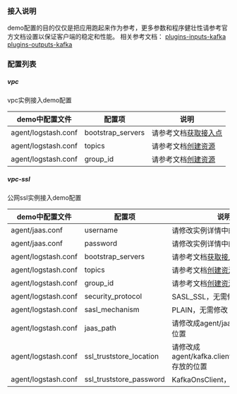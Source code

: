 ### 接入说明
demo配置的目的仅仅是把应用跑起来作为参考，更多参数和程序健壮性请参考官方文档设置以保证客户端的稳定和性能。
相关参考文档： 
[plugins-inputs-kafka](https://www.elastic.co/guide/en/logstash/current/plugins-inputs-kafka.html)  
[plugins-outputs-kafka](https://www.elastic.co/guide/en/logstash/current/plugins-outputs-kafka.html)


### 配置列表

##### vpc
vpc实例接入demo配置

| demo中配置文件 | 配置项 | 说明 |
| --- | --- | --- |
| agent/logstash.conf | bootstrap_servers | 请参考文档[获取接入点](https://help.aliyun.com/document_detail/68342.html?spm=a2c4g.11186623.6.554.X2a7Ga) |
| agent/logstash.conf | topics | 请参考文档[创建资源](https://help.aliyun.com/document_detail/68328.html?spm=a2c4g.11186623.6.549.xvKAt6) |
| agent/logstash.conf | group_id | 请参考文档[创建资源](https://help.aliyun.com/document_detail/68328.html?spm=a2c4g.11186623.6.549.xvKAt6) |

##### vpc-ssl
公网ssl实例接入demo配置

| demo中配置文件 | 配置项 | 说明 |
| --- | --- | --- |
| agent/jaas.conf | username | 请修改实例详情中的用户名 |
| agent/jaas.conf | password | 请修改实例详情中的密码 |
| agent/logstash.conf | bootstrap_servers | 请参考文档[获取接入点](https://help.aliyun.com/document_detail/68342.html?spm=a2c4g.11186623.6.554.X2a7Ga) |
| agent/logstash.conf | topics | 请参考文档[创建资源](https://help.aliyun.com/document_detail/68328.html?spm=a2c4g.11186623.6.549.xvKAt6) |
| agent/logstash.conf | group_id | 请参考文档[创建资源](https://help.aliyun.com/document_detail/68328.html?spm=a2c4g.11186623.6.549.xvKAt6) |
| agent/logstash.conf | security_protocol | SASL_SSL，无需修改 |
| agent/logstash.conf | sasl_mechanism | PLAIN，无需修改 |
| agent/logstash.conf | jaas_path | 请修改成agent/jaas.conf的存放位置 |
| agent/logstash.conf | ssl_truststore_location | 请修改成agent/kafka.client.truststore.jks存放的位置 |
| agent/logstash.conf | ssl_truststore_password | KafkaOnsClient，无需修改 |





